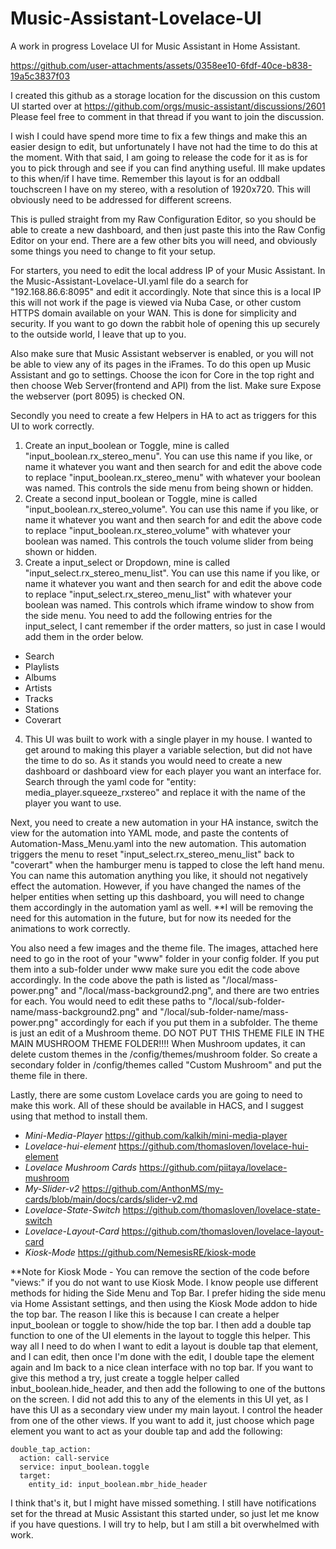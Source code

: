 # Music-Assistant-Lovelace-UI
A work in progress Lovelace UI for Music Assistant in Home Assistant. 


https://github.com/user-attachments/assets/0358ee10-6fdf-40ce-b838-19a5c3837f03


I created this github as a storage location for the discussion on this custom UI started over at https://github.com/orgs/music-assistant/discussions/2601
Please feel free to comment in that thread if you want to join the discussion. 

I wish I could have spend more time to fix a few things and make this an easier design to edit, but unfortunately I have not had the time to do this at the moment. With that said, I am going to release the code for it as is for you to pick through and see if you can find anything useful. Ill make updates to this when/if I have time. 
Remember this layout is for an oddball touchscreen I have on my stereo, with a resolution of 1920x720. This will obviously need to be addressed for different screens. 

This is pulled straight from my Raw Configuration Editor, so you should be able to create a new dashboard, and then just paste this into the Raw Config Editor on your end.  There are a few other bits you will need, and obviously some things you need to change to fit your setup. 

For starters, you need to edit the local address IP of your Music Assistant. In the Music-Assistant-Lovelace-UI.yaml file do a search for "192.168.86.6:8095" and edit it accordingly. Note that since this is a local IP this will not work if the page is viewed via Nuba Case, or other custom HTTPS domain available on your WAN. This is done for simplicity and security. If you want to go down the rabbit hole of opening this up securely to the outside world, I leave that up to you. 

Also make sure that Music Assistant webserver is enabled, or you will not be able to view any of its pages in the iFrames. 
To do this open up Music Assistant and go to settings. Choose the icon for Core in the top right and then choose Web Server(frontend and API) from the list. 
Make sure Expose the webserver (port 8095) is checked ON. 

Secondly you need to create a few Helpers in HA to act as triggers for this UI to work correctly. 

1. Create an input_boolean or Toggle, mine is called "input_boolean.rx_stereo_menu". You can use this name if you like, or name it whatever you want and then search for and edit the above code to replace "input_boolean.rx_stereo_menu" with whatever your boolean was named. 
This controls the side menu from being shown or hidden. 
2. Create a second input_boolean or Toggle, mine is called "input_boolean.rx_stereo_volume". You can use this name if you like, or name it whatever you want and then search for and edit the above code to replace "input_boolean.rx_stereo_volume" with whatever your boolean was named. This controls the touch volume slider from being shown or hidden. 
3. Create a input_select or Dropdown, mine is called "input_select.rx_stereo_menu_list". You can use this name if you like, or name it whatever you want and then search for and edit the above code to replace "input_select.rx_stereo_menu_list" with whatever your boolean was named. This controls which iframe window to show from the side menu. You need to add the following entries for the input_select, I cant remember if the order matters, so just in case I would add them in the order below. 
  -   Search
  -   Playlists
  -   Albums
  -   Artists
  -   Tracks
  -   Stations
  -   Coverart
4. This UI was built to work with a single player in my house. I wanted to get around to making this player a variable selection, but did not have the time to do so.
As it stands you would need to create a new dashboard or dashboard view for each player you want an interface for. 
Search through the yaml code for "entity: media_player.squeeze_rxstereo" and replace it with the name of the player you want to use.

Next, you need to create a new automation in your HA instance, switch the view for the automation into YAML mode, and paste the contents of Automation-Mass_Menu.yaml into the new automation.
This automation triggers the menu to reset "input_select.rx_stereo_menu_list"  back to "coverart" when the hamburger menu is tapped to close the left hand menu. 
You can name this automation anything you like, it should not negatively effect the automation. 
However, if you have changed the names of the helper entities when setting up this dashboard, you will need to change them accordingly in the automation yaml as well. 
**I will be removing the need for this automation in the future, but for now its needed for the animations to work correctly. 

You also need a few images and the theme file. 
The images, attached here need to go in the root of your "www" folder in your config folder. If you put them into a sub-folder under www make sure you edit the code above accordingly. In the code above the path is listed as "/local/mass-power.png" and "/local/mass-background2.png", and there are two entries for each. You would need to edit these paths to "/local/sub-folder-name/mass-background2.png" and "/local/sub-folder-name/mass-power.png" accordingly for each if you put them in a subfolder. 
The theme is just an edit of a Mushroom theme. 
DO NOT PUT THIS THEME FILE IN THE MAIN MUSHROOM THEME FOLDER!!!! When Mushroom updates, it can delete custom themes in the /config/themes/mushroom folder. So create a secondary folder in /config/themes called "Custom Mushroom" and put the theme file in there. 

Lastly, there are some custom Lovelace cards you are going to need to make this work. 
All of these should be available in HACS, and I suggest using that method to install them. 
- _Mini-Media-Player_  https://github.com/kalkih/mini-media-player
- _Lovelace-hui-element_  https://github.com/thomasloven/lovelace-hui-element
- _Lovelace Mushroom Cards_  https://github.com/piitaya/lovelace-mushroom
- _My-Slider-v2_  https://github.com/AnthonMS/my-cards/blob/main/docs/cards/slider-v2.md
- _Lovelace-State-Switch_  https://github.com/thomasloven/lovelace-state-switch
- _Lovelace-Layout-Card_  https://github.com/thomasloven/lovelace-layout-card
- _Kiosk-Mode_  https://github.com/NemesisRE/kiosk-mode

**Note for Kiosk Mode - You can remove the section of the code before "views:" if you do not want to use Kiosk Mode. I know people use different methods for hiding the Side Menu and Top Bar. I prefer hiding the side menu via Home Assistant settings, and then using the Kiosk Mode addon to hide the top bar. 
The reason I like this is because I can create a helper input_boolean or toggle to show/hide the top bar. I then add a double tap function to one of the UI elements in the layout to toggle this helper. This way all I need to do when I want to edit a layout is double tap that element, and I can edit, then once I'm done with the edit, I double tape the element again and Im back to a nice clean interface with no top bar. If you want to give this method a try, just create a toggle helper called inbut_boolean.hide_header, and then add the following to one of the buttons on the screen. I did not add this to any of the elements in this UI yet, as I have this UI as a secondary view under my main layout. I control the header from one of the other views. If you want to add it, just choose which page element you want to act as your double tap and add the following: 
```
double_tap_action:
  action: call-service
  service: input_boolean.toggle
  target:
    entity_id: input_boolean.mbr_hide_header
```

I think that's it, but I might have missed something. I still have notifications set for the thread at Music Assistant this started under, so just let me know if you have questions. I will try to help, but I am still a bit overwhelmed with work. 
